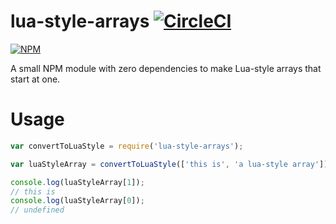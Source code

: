 # lua-style-arrays [![CircleCI](https://circleci.com/gh/LewisTehMinerz/lua-style-arrays.svg?style=svg)](https://circleci.com/gh/LewisTehMinerz/lua-style-arrays)
[![NPM](https://nodei.co/npm/lua-style-arrays.png?compact=true)](https://nodei.co/npm/lua-style-arrays/)

A small NPM module with zero dependencies to make Lua-style arrays that start at one.
# Usage
```javascript
var convertToLuaStyle = require('lua-style-arrays');

var luaStyleArray = convertToLuaStyle(['this is', 'a lua-style array']);

console.log(luaStyleArray[1]);
// this is
console.log(luaStyleArray[0]);
// undefined
```
